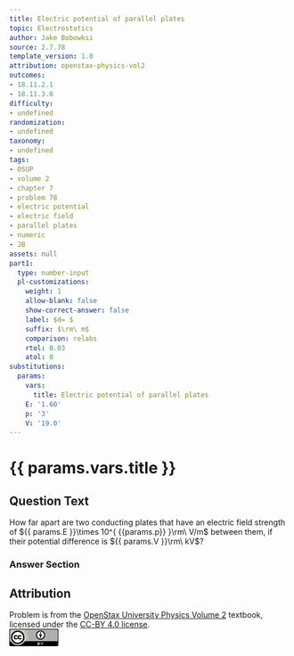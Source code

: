 ```yaml
---
title: Electric potential of parallel plates
topic: Electrostatics
author: Jake Bobowksi
source: 2.7.78
template_version: 1.0
attribution: openstax-physics-vol2
outcomes:
- 18.11.2.1
- 18.11.3.0
difficulty:
- undefined
randomization:
- undefined
taxonomy:
- undefined
tags:
- OSUP
- volume 2
- chapter 7
- problem 78
- electric potential
- electric field
- parallel plates
- numeric
- JB
assets: null
part1:
  type: number-input
  pl-customizations:
    weight: 1
    allow-blank: false
    show-correct-answer: false
    label: $d= $
    suffix: $\rm\ m$
    comparison: relabs
    rtol: 0.03
    atol: 0
substitutions:
  params:
    vars:
      title: Electric potential of parallel plates
    E: '1.60'
    p: '3'
    V: '19.0'
---
```

# {{ params.vars.title }}

## Question Text

How far apart are two conducting plates that have an electric field strength of ${{ params.E }}\times 10^{ {{params.p}} }\rm\ V/m$ between them, if their potential difference is ${{ params.V }}\rm\ kV$?

### Answer Section

## Attribution

Problem is from the [OpenStax University Physics Volume 2](https://openstax.org/details/books/university-physics-volume-2) textbook, licensed under the [CC-BY 4.0 license](https://creativecommons.org/licenses/by/4.0/).<br>![Image representing the Creative Commons 4.0 BY license.](https://raw.githubusercontent.com/firasm/bits/master/by.png)